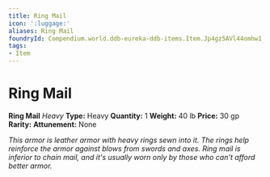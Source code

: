 ```yaml
---
title: Ring Mail
icon: ':luggage:'
aliases: Ring Mail
foundryId: Compendium.world.ddb-eureka-ddb-items.Item.Jp4gz5AVl44omhw1
tags:
- Item
---
```


# Ring Mail

**Ring Mail**
_Heavy_
**Type:** Heavy
**Quantity:** 1
**Weight:** 40 lb
**Price:** 30 gp
**Rarity:** 
**Attunement:** None

*This armor is leather armor with heavy rings sewn into it. The rings help reinforce the armor against blows from swords and axes. Ring mail is inferior to chain mail, and it's usually worn only by those who can't afford better armor.*